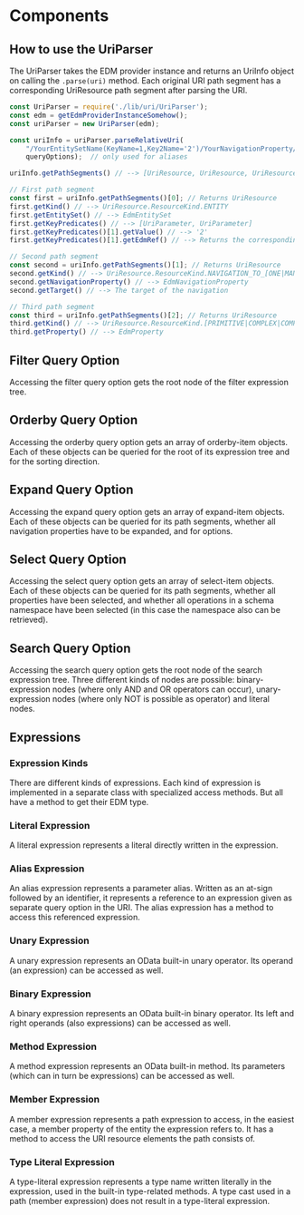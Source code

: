 # Components

## How to use the UriParser

The UriParser takes the EDM provider instance and returns an UriInfo object
on calling the `.parse(uri)` method. Each original URI path segment has a
corresponding UriResource path segment after parsing the URI.

```js
const UriParser = require('./lib/uri/UriParser');
const edm = getEdmProviderInstanceSomehow();
const uriParser = new UriParser(edm);

const uriInfo = uriParser.parseRelativeUri(
    "/YourEntitySetName(KeyName=1,Key2Name='2')/YourNavigationProperty/AnyProperty",
    queryOptions);  // only used for aliases

uriInfo.getPathSegments() // --> [UriResource, UriResource, UriResource]

// First path segment
const first = uriInfo.getPathSegments()[0]; // Returns UriResource
first.getKind() // --> UriResource.ResourceKind.ENTITY
first.getEntitySet() // --> EdmEntitySet
first.getKeyPredicates() // --> [UriParameter, UriParameter]
first.getKeyPredicates()[1].getValue() // --> '2'
first.getKeyPredicates()[1].getEdmRef() // --> Returns the corresponding edm reference object

// Second path segment
const second = uriInfo.getPathSegments()[1]; // Returns UriResource
second.getKind() // --> UriResource.ResourceKind.NAVIGATION_TO_[ONE|MANY]
second.getNavigationProperty() // --> EdmNavigationProperty
second.getTarget() // --> The target of the navigation

// Third path segment
const third = uriInfo.getPathSegments()[2]; // Returns UriResource
third.getKind() // --> UriResource.ResourceKind.[PRIMITIVE|COMPLEX|COMPLEX_COLLECTION|...]_PROPERTY
third.getProperty() // --> EdmProperty
```

## Filter Query Option

Accessing the filter query option gets the root node of the filter
expression tree.

## Orderby Query Option

Accessing the orderby query option gets an array of orderby-item objects.
Each of these objects can be queried for the root of its expression tree and
for the sorting direction.

## Expand Query Option

Accessing the expand query option gets an array of expand-item objects.
Each of these objects can be queried for its path segments, whether all
navigation properties have to be expanded, and for options.

## Select Query Option

Accessing the select query option gets an array of select-item objects.
Each of these objects can be queried for its path segments, whether all
properties have been selected, and whether all operations in a schema
namespace have been selected (in this case the namespace also can be
retrieved).

## Search Query Option

Accessing the search query option gets the root node of the search expression
tree. Three different kinds of nodes are possible: binary-expression nodes
(where only AND and OR operators can occur), unary-expression nodes (where
only NOT is possible as operator) and literal nodes.

## Expressions

### Expression Kinds

There are different kinds of expressions. Each kind of expression is
implemented in a separate class with specialized access methods. But all have
a method to get their EDM type.

### Literal Expression

A literal expression represents a literal directly written in the expression.

### Alias Expression

An alias expression represents a parameter alias. Written as an at-sign
followed by an identifier, it represents a reference to an expression given
as separate query option in the URI. The alias expression has a method to
access this referenced expression.

### Unary Expression

A unary expression represents an OData built-in unary operator.
Its operand (an expression) can be accessed as well.

### Binary Expression

A binary expression represents an OData built-in binary operator.
Its left and right operands (also expressions) can be accessed as well.

### Method Expression

A method expression represents an OData built-in method. Its parameters
(which can in turn be expressions) can be accessed as well.

### Member Expression

A member expression represents a path expression to access, in the easiest
case, a member property of the entity the expression refers to. It has a
method to access the URI resource elements the path consists of.

### Type Literal Expression

A type-literal expression represents a type name written literally in the
expression, used in the built-in type-related methods. A type cast used in
a path (member expression) does not result in a type-literal expression.
